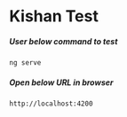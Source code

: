 # Kishan Test

##### User below command to test
`ng serve`

##### Open below URL in browser
`http://localhost:4200`
